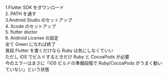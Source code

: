 1.Flutter SDK をダウンロード  
2. PATH を通す    
3.Android Studio のセットアップ  
4. Xcode のセットアップ  
5. flutter doctor  
6. Android License の設定  
全て Green になれば終了  
普段 Flutter を書くだけなら Ruby は気にしなくていい  
ただし iOS でビルドするときだけ Ruby と CocoaPods が必要  
今のエラーはまさに「iOS ビルドの準備段階で Ruby/CocoaPods がうまく動いていない」という状態  
